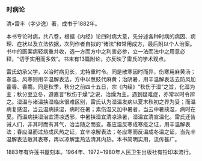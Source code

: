 ### 时病论

清•雷丰（字少逸）著，成书于1882年。

本书专论时病，共八卷，根据《内经》论四时病大意，先分述各种时病的病因、病理、症状以及立法依据，次列作者自拟的“诸法”和常用成方，最后附以个人治案。书中的医案病轻病重并收，选一方而方中之利害必参，立一法而法中之用意必释，“切于实用而多效”。书末有13篇附论，亦反映了雷氏的学术观点。

雷氏幼承父学，以治时病见长，尤特重时令。同是散寒因时而异，伤寒用麻黄汤；春温、风寒则用辛温解表法，方中以葱豉代麻黄；治阴暑，用辛温解表法去防风加藿香、香薷。同是秋季，秋分之前四十五日，宗《内经》“秋伤于湿”之旨，化湿为主；秋分至立冬，遵嘉言“秋伤于燥”之说，治燥为主。遇到疑难症，亦常以时令辨之。湿温与诸温挟湿临床很难区别，雷氏认为湿温发病以夏末秋初之界为妥；而温病复感湿，当云温病挟湿，病时在暑；素伤湿又加中暑者，当云中暑挟湿，病时在夏。而温病挟湿治宜清凉透邪，中暑挟湿宜清凉涤暑，湿温宜清宣温化。雷氏还告诫人们，非其时而有其气，治当随之而变。春应温反寒成寒疫之证，用辛温解表法；春应温而过热成风热之证，宜辛凉解表法；冬应寒而反温成冬温之证，当先辛温解表法散其表寒，再以凉解里热法清其内热。本书简明实用，流传甚广。

1883年有许莲书屋刻本。1964年、1972~1980年人民卫生出版社有铅印本流行。
